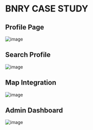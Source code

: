 # BNRY CASE STUDY

## Profile Page
![image](https://github.com/user-attachments/assets/992ce383-7538-4410-965a-12093c9ce106)

## Search Profile
![image](https://github.com/user-attachments/assets/c3426def-912b-46f3-948f-0fab0033d0e9)

## Map Integration
![image](https://github.com/user-attachments/assets/db3eefd2-73bf-4c86-b767-6224269978e5)

## Admin Dashboard
![image](https://github.com/user-attachments/assets/a8a44c69-74d6-4bb1-9e3f-8d686da97078)

